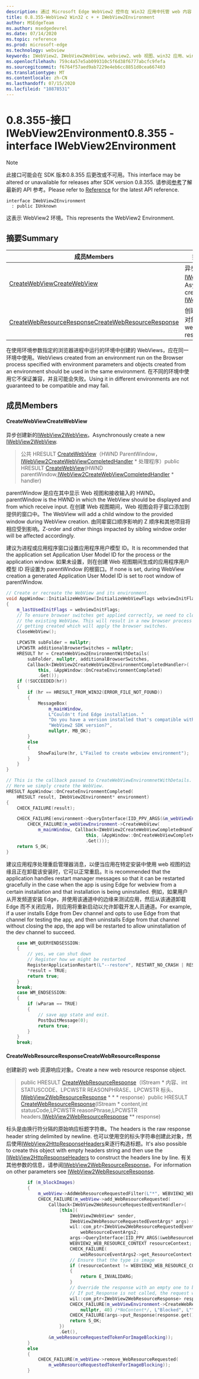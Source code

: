 ```yaml
---
description: 通过 Microsoft Edge WebView2 控件在 Win32 应用中托管 web 内容
title: 0.8.355-WebView2 Win32 c + + IWebView2Environment
author: MSEdgeTeam
ms.author: msedgedevrel
ms.date: 07/14/2020
ms.topic: reference
ms.prod: microsoft-edge
ms.technology: webview
keywords: IWebView2、IWebView2WebView、webview2、web 视图、win32 应用、win32、edge
ms.openlocfilehash: 759c4a57e5ab099310c5f6d38f6777abcfc9fefa
ms.sourcegitcommit: f6764f57aed9ab7229e4eb6cc8851d0cea667403
ms.translationtype: MT
ms.contentlocale: zh-CN
ms.lasthandoff: 07/15/2020
ms.locfileid: "10878531"
---
```

# <span data-ttu-id="91171-104">0.8.355-接口 IWebView2Environment</span><span class="sxs-lookup"><span data-stu-id="91171-104">0.8.355 - interface IWebView2Environment</span></span> 

> [!NOTE]
> <span data-ttu-id="91171-105">此接口可能会在 SDK 版本0.8.355 后更改或不可用。</span><span class="sxs-lookup"><span data-stu-id="91171-105">This interface may be altered or unavailable for releases after SDK version 0.8.355.</span></span> <span data-ttu-id="91171-106">请参阅[参考](../../../webview2-api-reference.md)了解最新的 API 参考。</span><span class="sxs-lookup"><span data-stu-id="91171-106">Please refer to [Reference](../../../webview2-api-reference.md) for the latest API reference.</span></span>

```
interface IWebView2Environment
  : public IUnknown
```

<span data-ttu-id="91171-107">这表示 WebView2 环境。</span><span class="sxs-lookup"><span data-stu-id="91171-107">This represents the WebView2 Environment.</span></span>

## <span data-ttu-id="91171-108">摘要</span><span class="sxs-lookup"><span data-stu-id="91171-108">Summary</span></span>

 <span data-ttu-id="91171-109">成员</span><span class="sxs-lookup"><span data-stu-id="91171-109">Members</span></span>                        | <span data-ttu-id="91171-110">描述</span><span class="sxs-lookup"><span data-stu-id="91171-110">Descriptions</span></span>
--------------------------------|---------------------------------------------
[<span data-ttu-id="91171-111">CreateWebView</span><span class="sxs-lookup"><span data-stu-id="91171-111">CreateWebView</span></span>](#createwebview) | <span data-ttu-id="91171-112">异步创建新的[IWebView2WebView](IWebView2WebView.md)。</span><span class="sxs-lookup"><span data-stu-id="91171-112">Asynchronously create a new [IWebView2WebView](IWebView2WebView.md).</span></span>
[<span data-ttu-id="91171-113">CreateWebResourceResponse</span><span class="sxs-lookup"><span data-stu-id="91171-113">CreateWebResourceResponse</span></span>](#createwebresourceresponse) | <span data-ttu-id="91171-114">创建新的 web 资源响应对象。</span><span class="sxs-lookup"><span data-stu-id="91171-114">Create a new web resource response object.</span></span>

<span data-ttu-id="91171-115">在使用环境参数指定的浏览器进程中运行的环境中创建的 WebViews，应在同一环境中使用。</span><span class="sxs-lookup"><span data-stu-id="91171-115">WebViews created from an environment run on the Browser process specified with environment parameters and objects created from an environment should be used in the same environment.</span></span> <span data-ttu-id="91171-116">在不同的环境中使用它不保证兼容，并且可能会失败。</span><span class="sxs-lookup"><span data-stu-id="91171-116">Using it in different environments are not guaranteed to be compatible and may fail.</span></span>

## <span data-ttu-id="91171-117">成员</span><span class="sxs-lookup"><span data-stu-id="91171-117">Members</span></span>

#### <span data-ttu-id="91171-118">CreateWebView</span><span class="sxs-lookup"><span data-stu-id="91171-118">CreateWebView</span></span> 

<span data-ttu-id="91171-119">异步创建新的[IWebView2WebView](IWebView2WebView.md)。</span><span class="sxs-lookup"><span data-stu-id="91171-119">Asynchronously create a new [IWebView2WebView](IWebView2WebView.md).</span></span>

> <span data-ttu-id="91171-120">公共 HRESULT [CreateWebView](#createwebview)（HWND ParentWindow，[IWebView2CreateWebViewCompletedHandler](IWebView2CreateWebViewCompletedHandler.md) \* 处理程序）</span><span class="sxs-lookup"><span data-stu-id="91171-120">public HRESULT [CreateWebView](#createwebview)(HWND parentWindow,[IWebView2CreateWebViewCompletedHandler](IWebView2CreateWebViewCompletedHandler.md) \* handler)</span></span>

<span data-ttu-id="91171-121">parentWindow 是应在其中显示 Web 视图和接收输入的 HWND。</span><span class="sxs-lookup"><span data-stu-id="91171-121">parentWindow is the HWND in which the WebView should be displayed and from which receive input.</span></span> <span data-ttu-id="91171-122">在创建 Web 视图期间，Web 视图会将子窗口添加到提供的窗口中。</span><span class="sxs-lookup"><span data-stu-id="91171-122">The WebView will add a child window to the provided window during WebView creation.</span></span> <span data-ttu-id="91171-123">由同辈窗口顺序影响的 Z 顺序和其他项目将相应受到影响。</span><span class="sxs-lookup"><span data-stu-id="91171-123">Z-order and other things impacted by sibling window order will be affected accordingly.</span></span>

<span data-ttu-id="91171-124">建议为进程或应用程序窗口设置应用程序用户模型 ID。</span><span class="sxs-lookup"><span data-stu-id="91171-124">It is recommended that the application set Application User Model ID for the process or the application window.</span></span> <span data-ttu-id="91171-125">如果未设置，则在创建 Web 视图期间生成的应用程序用户模型 ID 将设置为 parentWindow 的根窗口。</span><span class="sxs-lookup"><span data-stu-id="91171-125">If none is set, during WebView creation a generated Application User Model ID is set to root window of parentWindow.</span></span> 

```cpp
// Create or recreate the WebView and its environment.
void AppWindow::InitializeWebView(InitializeWebViewFlags webviewInitFlags)
{
    m_lastUsedInitFlags = webviewInitFlags;
    // To ensure browser switches get applied correctly, we need to close
    // the existing WebView. This will result in a new browser process
    // getting created which will apply the browser switches.
    CloseWebView();

    LPCWSTR subFolder = nullptr;
    LPCWSTR additionalBrowserSwitches = nullptr;
    HRESULT hr = CreateWebView2EnvironmentWithDetails(
        subFolder, nullptr, additionalBrowserSwitches,
        Callback<IWebView2CreateWebView2EnvironmentCompletedHandler>(
            this, &AppWindow::OnCreateEnvironmentCompleted)
            .Get());
    if (!SUCCEEDED(hr))
    {
        if (hr == HRESULT_FROM_WIN32(ERROR_FILE_NOT_FOUND))
        {
            MessageBox(
                m_mainWindow,
                L"Couldn't find Edge installation. "
                "Do you have a version installed that's compatible with this "
                "WebView2 SDK version?",
                nullptr, MB_OK);
        }
        else
        {
            ShowFailure(hr, L"Failed to create webview environment");
        }
    }
}

// This is the callback passed to CreateWebViewEnvironmnetWithDetails.
// Here we simply create the WebView.
HRESULT AppWindow::OnCreateEnvironmentCompleted(
    HRESULT result, IWebView2Environment* environment)
{
    CHECK_FAILURE(result);

    CHECK_FAILURE(environment->QueryInterface(IID_PPV_ARGS(&m_webViewEnvironment)));
        CHECK_FAILURE(m_webViewEnvironment->CreateWebView(
            m_mainWindow, Callback<IWebView2CreateWebViewCompletedHandler>(
                              this, &AppWindow::OnCreateWebViewCompleted)
                              .Get()));
    return S_OK;
}
```

 <span data-ttu-id="91171-126">建议应用程序处理重启管理器消息，以便当应用在特定安装中使用 web 视图的边缘且正在卸载该安装时，它可以正常重启。</span><span class="sxs-lookup"><span data-stu-id="91171-126">It is recommended that the application handles restart manager messages so that it can be restarted gracefully in the case when the app is using Edge for webview from a certain installation and that installation is being uninstalled.</span></span> <span data-ttu-id="91171-127">例如，如果用户从开发频道安装 Edge，并使用该通道中的边缘来测试应用，然后从该通道卸载 Edge 而不关闭应用，则应用将重新启动以允许卸载开发人员通道。</span><span class="sxs-lookup"><span data-stu-id="91171-127">For example, if a user installs Edge from Dev channel and opts to use Edge from that channel for testing the app, and then uninstalls Edge from that channel without closing the app, the app will be restarted to allow uninstallation of the dev channel to succeed.</span></span> 

```cpp
    case WM_QUERYENDSESSION:
    {
        // yes, we can shut down
        // Register how we might be restarted
        RegisterApplicationRestart(L"--restore", RESTART_NO_CRASH | RESTART_NO_HANG);
        *result = TRUE;
        return true;
    }
    break;
    case WM_ENDSESSION:
    {
        if (wParam == TRUE)
        {
            // save app state and exit.
            PostQuitMessage(0);
            return true;
        }
    }
    break;
```

#### <span data-ttu-id="91171-128">CreateWebResourceResponse</span><span class="sxs-lookup"><span data-stu-id="91171-128">CreateWebResourceResponse</span></span> 

<span data-ttu-id="91171-129">创建新的 web 资源响应对象。</span><span class="sxs-lookup"><span data-stu-id="91171-129">Create a new web resource response object.</span></span>

> <span data-ttu-id="91171-130">public HRESULT [CreateWebResourceResponse](#createwebresourceresponse)（IStream \* 内容、int STATUSCODE、LPCWSTR REASONPHRASE、LPCWSTR 标头、[IWebView2WebResourceResponse](IWebView2WebResourceResponse.md) \* \* \* response）</span><span class="sxs-lookup"><span data-stu-id="91171-130">public HRESULT [CreateWebResourceResponse](#createwebresourceresponse)(IStream \* content,int statusCode,LPCWSTR reasonPhrase,LPCWSTR headers,[IWebView2WebResourceResponse](IWebView2WebResourceResponse.md) \*\* response)</span></span>

<span data-ttu-id="91171-131">标头是由换行符分隔的原始响应标题字符串。</span><span class="sxs-lookup"><span data-stu-id="91171-131">The headers is the raw response header string delimited by newline.</span></span> <span data-ttu-id="91171-132">也可以使用空的标头字符串创建此对象，然后使用[IWebView2HttpResponseHeaders](IWebView2HttpResponseHeaders.md)来逐行构造标题。</span><span class="sxs-lookup"><span data-stu-id="91171-132">It's also possible to create this object with empty headers string and then use the [IWebView2HttpResponseHeaders](IWebView2HttpResponseHeaders.md) to construct the headers line by line.</span></span> <span data-ttu-id="91171-133">有关其他参数的信息，请参阅[IWebView2WebResourceResponse](IWebView2WebResourceResponse.md)。</span><span class="sxs-lookup"><span data-stu-id="91171-133">For information on other parameters see [IWebView2WebResourceResponse](IWebView2WebResourceResponse.md).</span></span>

```cpp
        if (m_blockImages)
        {
            m_webView->AddWebResourceRequestedFilter(L"*", WEBVIEW2_WEB_RESOURCE_CONTEXT_IMAGE);
            CHECK_FAILURE(m_webView->add_WebResourceRequested(
                Callback<IWebView2WebResourceRequestedEventHandler>(
                    [this](
                        IWebView2WebView* sender,
                        IWebView2WebResourceRequestedEventArgs* args) {
                        wil::com_ptr<IWebView2WebResourceRequestedEventArgs2>
                            webResourceEventArgs2;
                        args->QueryInterface(IID_PPV_ARGS(&webResourceEventArgs2));
                        WEBVIEW2_WEB_RESOURCE_CONTEXT resourceContext;
                        CHECK_FAILURE(
                            webResourceEventArgs2->get_ResourceContext(&resourceContext));
                        // Ensure that the type is image
                        if (resourceContext != WEBVIEW2_WEB_RESOURCE_CONTEXT_IMAGE)
                        {
                            return E_INVALIDARG;
                        }
                        // Override the response with an empty one to block the image.
                        // If put_Response is not called, the request will continue as normal.
                        wil::com_ptr<IWebView2WebResourceResponse> response;
                        CHECK_FAILURE(m_webViewEnvironment->CreateWebResourceResponse(
                            nullptr, 403 /*NoContent*/, L"Blocked", L"", &response));
                        CHECK_FAILURE(args->put_Response(response.get()));
                        return S_OK;
                    })
                    .Get(),
                &m_webResourceRequestedTokenForImageBlocking));
        }
        else
        {
            CHECK_FAILURE(m_webView->remove_WebResourceRequested(
                m_webResourceRequestedTokenForImageBlocking));
        }
```

